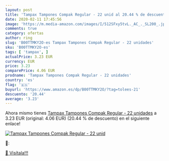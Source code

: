 ```yaml
---
layout: post
title: 'Tampax Tampones Compak Regular - 22 unid al 20.44 % de descuento'
date: 2020-02-11 17:45:56
image: 'https://m.media-amazon.com/images/I/512SFxy5tvL._AC_._SL200_.jpg'
comments: true
category: ofertas
author: ring
slug: 'B00TTMKY2O-es Tampax Tampones Compak Regular - 22 unidades'
sku: 'B00TTMKY2O-es'
tags: [ 'tampax', ]
actualPrice: 3.23 EUR
currency: EUR
price: 3.23
comparePrice: 4.06 EUR
prodname: 'Tampax Tampones Compak Regular - 22 unidades'
country: 'es'
flag: '🇪🇸'
buyurl: 'https://www.amazon.es/dp/B00TTMKY2O/?tag=tolees-21'
descuento: '20.44'
average: '3.23'
---
```


Ahora mismo tienes [Tampax Tampones Compak Regular - 22 unidades](https://www.amazon.es/dp/B00TTMKY2O/?tag=tolees-21) a 3.23 EUR (original: 4.06 EUR) (20.44 %  de descuento) en el siguiente enlace!

[![Tampax Tampones Compak Regular - 22 unid](https://m.media-amazon.com/images/I/512SFxy5tvL._AC_._SL200_.jpg)](https://www.amazon.es/dp/B00TTMKY2O/?tag=tolees-21)

🔎:


[🛒 Visítala!!!](https://www.amazon.es/dp/B00TTMKY2O/?tag=tolees-21)
